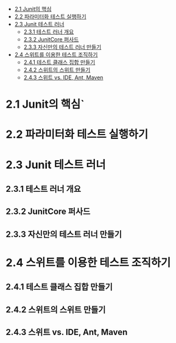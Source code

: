
<!-- TOC -->
* [2.1 Junit의 핵심](#21-junit의-핵심)
* [2.2 파라미터화 테스트 실행하기](#22-파라미터화-테스트-실행하기)
* [2.3 Junit 테스트 러너](#23-junit-테스트-러너)
  * [2.3.1 테스트 러너 개요](#231-테스트-러너-개요)
  * [2.3.2 JunitCore 퍼사드](#232-junitcore-퍼사드)
  * [2.3.3 자신만의 테스트 러너 만들기](#233-자신만의-테스트-러너-만들기)
* [2.4 스위트를 이용한 테스트 조직하기](#24-스위트를-이용한-테스트-조직하기)
  * [2.4.1 테스트 클래스 집합 만들기](#241-테스트-클래스-집합-만들기)
  * [2.4.2 스위트의 스위트 만들기](#242-스위트의-스위트-만들기)
  * [2.4.3 스위트 vs. IDE, Ant, Maven](#243-스위트-vs-ide-ant-maven)

<!-- TOC -->
# 2.1 Junit의 핵심`
# 2.2 파라미터화 테스트 실행하기
# 2.3 Junit 테스트 러너
## 2.3.1 테스트 러너 개요
## 2.3.2 JunitCore 퍼사드
## 2.3.3 자신만의 테스트 러너 만들기
# 2.4 스위트를 이용한 테스트 조직하기
## 2.4.1 테스트 클래스 집합 만들기
## 2.4.2 스위트의 스위트 만들기
## 2.4.3 스위트 vs. IDE, Ant, Maven

